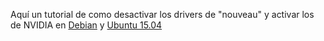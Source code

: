 Aquí un tutorial de como desactivar los drivers de "nouveau" y activar los de NVIDIA en [Debian](http://www.allaboutlinux.eu/remove-nouveau-and-install-nvidia-driver-in-debian-8/)  y [Ubuntu 15.04](http://www.allaboutlinux.eu/remove-nouveau-and-install-nvidia-driver-in-ubuntu-15-04/) 

